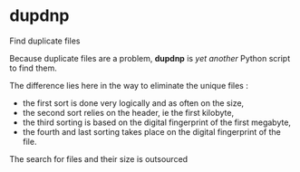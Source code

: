 # dupdnp
Find duplicate files

Because duplicate files are a problem, **dupdnp** is *yet another* Python script to find them.

The difference lies here in the way to eliminate the unique files :
* the first sort is done very logically and as often on the size,
* the second sort relies on the header, ie the first kilobyte,
* the third sorting is based on the digital fingerprint of the first megabyte,
* the fourth and last sorting takes place on the digital fingerprint of the file.

The search for files and their size is outsourced
